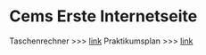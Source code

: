 # Cems Erste Internetseite
Taschenrechner >>>
[link](https://cem1603.github.io/taschenrechner.html)
Praktikumsplan >>>
[link](https://cem1603.github.io/PRAKTIKUMSPLANTABELLE.html)
